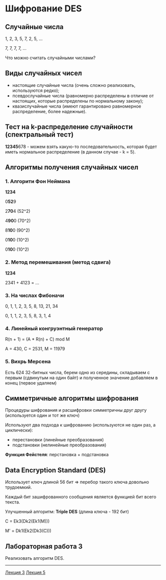 # Шифрование DES

## Случайные числа

1, 2, 3, 5, 7, 2, 5, ...

7, 7, 7, 7, ...

Что можно считать случайными числами?


## Виды случайных чисел

- настоящие случайные числа (очень сложно реализовать, используются редко);
- псевдослучайные числа (равномерно распределены в отличие от настоящих, которые распределены по нормальному закону);
- квазислучайные числа (имеют гарантировано равномерное распределение, более надежные).


## Тест на k-распределение случайности (спектральный тест)

**12345**678 - можем взять какую-то последовательность, которая будет иметь нормальное распределение (в данном случае - k = 5).


## Алгоритмы получения случайных чисел

### 1. Алгорити Фон Неймана

**1234**

0**52**9

2**70**4 (52^2)

4**90**0 (70^2)

8**10**0 (90^2)

0**10**0 (10^2)

0**10**0 (10^2)

### 2. Метод перемешивания (метод сдвига)

**1234**

2341 + 4123 = ...

### 3. На числах Фибоначи

0, 1, 1, 2, 3, 5, 8, 13, 21, 34

0, 1, 1, 2, 3, 5, 8, 3,  1,  4

### 4. Линейный конгруэнтный генератор

R(n + 1) = (A * R(n) + C) mod M

A = 430, C = 2531, M = 11979

### 5. Вихрь Мерсена

Есть 624 32-битных числа, берем одно из середины, складываем с первым (сдвинутым на один байт) и полученное значение добавляем в конец (первое удаляем)


## Симметричные алгоритмы шифрования

Процедуры шифрования и расшифровки симметричны друг другу (используется один и тот же ключ)

Используют два подхода к шифрованию (используются не один раз, а циклически):

- перестановки (линейные преобразования)
- подстановки (нелинейные преобразования)

**Функция Фейстеля**: перстановка + подстановка


## Data Encryption Standard (DES)

Использует ключ длиной 56 бит => перебор такого ключа довольно трудоемкий.

Каждый бит зашифрованного сообщения является функцией бит всего текста.

Улучшенный алгоритм: **Triple DES** (длина ключа - 192 бит)

C = Ek3(Dk2(Ek1(M)))

M' = Dk1(Ek2(Dk3(C)))


## Лабораторная работа 3

Реализовать алгоритм DES.

---

[Лекция 3](https://github.com/ilyasssklimov/bmstu_all/tree/sem_07/sem_07/DataSecurity/lections/lection_03.md) 
[Лекция 5](https://github.com/ilyasssklimov/bmstu_all/tree/sem_07/sem_07/DataSecurity/lections/lection_05.md)
